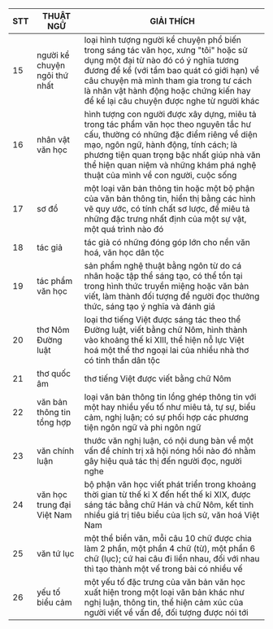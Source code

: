 STT | THUẬT NGỮ | GIẢI THÍCH
--- | --- | ---
15 | người kể chuyện ngôi thứ nhất | loại hình tượng người kể chuyện phổ biến trong sáng tác văn học, xưng "tôi" hoặc sử dụng một đại từ nào đó có ý nghĩa tương đương để kể (với tầm bao quát có giới hạn) về câu chuyện mà mình tham gia trong tư cách là nhân vật hành động hoặc chứng kiến hay để kể lại câu chuyện được nghe từ người khác
16 | nhân vật văn học | hình tượng con người được xây dựng, miêu tả trong tác phẩm văn học theo nguyên tắc hư cấu, thường có những đặc điểm riêng về diện mạo, ngôn ngữ, hành động, tính cách; là phương tiện quan trọng bậc nhất giúp nhà văn thể hiện quan niệm và những khám phá nghệ thuật của mình về con người, cuộc sống
17 | sơ đồ | một loại văn bản thông tin hoặc một bộ phận của văn bản thông tin, hiển thị bằng các hình vẽ quy ước, có tính chất sơ lược, để miêu tả những đặc trưng nhất định của một sự vật, một quá trình nào đó
18 | tác giả | tác giả có những đóng góp lớn cho nền văn hoá, văn học dân tộc
19 | tác phẩm văn học | sản phẩm nghệ thuật bằng ngôn từ do cá nhân hoặc tập thể sáng tạo, có thể tồn tại trong hình thức truyền miệng hoặc văn bản viết, làm thành đối tượng để người đọc thưởng thức, sáng tạo ý nghĩa và đánh giá
20 | thơ Nôm Đường luật | loại thơ tiếng Việt được sáng tác theo thể Đường luật, viết bằng chữ Nôm, hình thành vào khoảng thế kỉ XIII, thể hiện nỗ lực Việt hoá một thể thơ ngoại lai của nhiều nhà thơ có tinh thần dân tộc
21 | thơ quốc âm | thơ tiếng Việt được viết bằng chữ Nôm
22 | văn bản thông tin tổng hợp | loại văn bản thông tin lồng ghép thông tin với một hay nhiều yếu tố như miêu tả, tự sự, biểu cảm, nghị luận; có sự phối hợp các phương tiện ngôn ngữ và phi ngôn ngữ
23 | văn chính luận | thước văn nghị luận, có nội dung bàn về một vấn đề chính trị xã hội nóng hổi nào đó nhằm gây hiệu quả tác thị đến người đọc, người nghe
24 | văn học trung đại Việt Nam | bộ phận văn học viết phát triển trong khoảng thời gian từ thế kỉ X đến hết thế kỉ XIX, được sáng tác bằng chữ Hán và chữ Nôm, kết tinh nhiều giá trị tiêu biểu của lịch sử, văn hoá Việt Nam
25 | văn tứ lục | một thể biền văn, mỗi câu 10 chữ được chia làm 2 phần, một phần 4 chữ (từ), một phần 6 chữ (lục); cứ hai câu đi liền nhau, đối với nhau thì tạo thành một vế trong bài có nhiều vế
26 | yếu tố biểu cảm | một yếu tố đặc trưng của văn bản văn học xuất hiện trong một loại văn bản khác như nghị luận, thông tin, thể hiện cảm xúc của người viết về vấn đề, đối tượng được nói tới